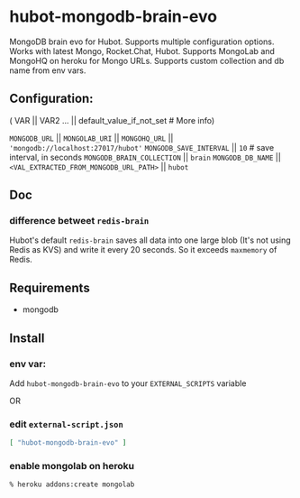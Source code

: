 # hubot-mongodb-brain-evo
MongoDB brain evo for Hubot. Supports multiple configuration options. Works with latest Mongo, Rocket.Chat, Hubot.
Supports MongoLab and MongoHQ on heroku for Mongo URLs.
Supports custom collection and db name from env vars.

## Configuration:
( VAR || VAR2 ... || default_value_if_not_set # More info)

`MONGODB_URL` || `MONGOLAB_URI` || `MONGOHQ_URL` || `'mongodb://localhost:27017/hubot'`
`MONGODB_SAVE_INTERVAL` || `10` # save interval, in seconds
`MONGODB_BRAIN_COLLECTION` || `brain`
`MONGODB_DB_NAME` || `<VAL_EXTRACTED_FROM_MONGODB_URL_PATH>` || `hubot`

## Doc
### difference betweet `redis-brain`

Hubot's default `redis-brain` saves all data into one large blob (It's not using Redis as KVS) and write it every 20 seconds. So it exceeds `maxmemory` of Redis.


## Requirements

- mongodb

## Install

### env var:
Add `hubot-mongodb-brain-evo` to your `EXTERNAL_SCRIPTS` variable

OR
### edit `external-script.json`

```json
[ "hubot-mongodb-brain-evo" ]
```

### enable mongolab on heroku

    % heroku addons:create mongolab